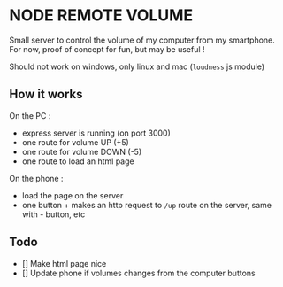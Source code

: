 NODE REMOTE VOLUME
==================

Small server to control the volume of my computer from my smartphone.  
For now, proof of concept for fun, but may be useful !

Should not work on windows, only linux and mac (`loudness` js module)

How it works
------------

On the PC :
* express server is running (on port 3000)
* one route for volume UP (+5)
* one route for volume DOWN (-5)
* one route to load an html page

On the phone :
* load the page on the server
* one button + makes an http request to `/up` route on the server, same with - button, etc

Todo
----

* [] Make html page nice
* [] Update phone if volumes changes from the computer buttons
